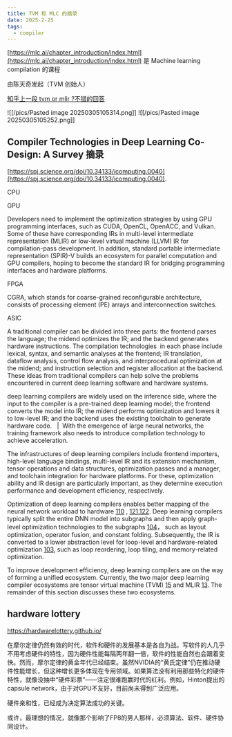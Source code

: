 ```yaml
---
title: TVM 和 MLC 的摘录
date: 2025-2-25
tags:
  - compiler
---
```

[https://mlc.ai/chapter_introduction/index.html](https://mlc.ai/chapter_introduction/index.html) 是 Machine learning compilation 的课程

由陈天奇发起（TVM 创始人）


[知乎上一段 tvm or mlir ?不错的回答](https://zhuanlan.zhihu.com/p/388452164)

![[/pics/Pasted image 20250305105314.png]]
![[/pics/Pasted image 20250305105252.png]]

## Compiler Technologies in Deep Learning Co-Design: A Survey 摘录

[https://spj.science.org/doi/10.34133/icomputing.0040](https://spj.science.org/doi/10.34133/icomputing.0040). 

CPU

GPU

Developers need to implement the optimization strategies by using GPU programming interfaces, such as CUDA, OpenCL, OpenACC, and Vulkan. Some of these have corresponding IRs in multi-level intermediate representation (MLIR) or low-level virtual machine (LLVM) IR for compilation-pass development. In addition, standard portable intermediate representation (SPIR)-V builds an ecosystem for parallel computation and GPU compilers, hoping to become the standard IR for bridging programming interfaces and hardware platforms.

FPGA

CGRA, which stands for coarse-grained reconfigurable architecture, consists of processing element (PE) arrays and interconnection switches.

ASIC

A traditional compiler can be divided into three parts: the frontend parses the language; the midend optimizes the IR; and the backend generates hardware instructions. The compilation technologies  in each phase include lexical, syntax, and semantic analyses at the frontend; IR translation, dataflow analysis, control flow analysis, and interprocedural optimization at the midend; and instruction selection and register allocation at the backend. These ideas from traditional compilers can help solve the problems encountered in current deep learning software and hardware systems. 

deep learning compilers are widely used on the inference side, where the input to the compiler is a pre-trained deep learning model; the frontend converts the model into IR; the midend performs optimization and lowers it to low-level IR; and the backend uses the existing toolchain to generate hardware code.   |  With the emergence of large neural networks, the training framework also needs to introduce compilation technology to achieve acceleration.

The infrastructures of deep learning compilers include frontend importers, high-level language bindings, multi-level IR and its extension mechanism, tensor operations and data structures, optimization passes and a manager, and toolchain integration for hardware platforms. For these, optimization ability and IR design are particularly important, as they determine execution performance and development efficiency, respectively.

Optimization of deep learning compilers enables better mapping of the neural network workload to hardware [110](https://spj.science.org/doi/10.34133/icomputing.0040#core-B110) , [121](https://spj.science.org/doi/10.34133/icomputing.0040#core-B121),[122](https://spj.science.org/doi/10.34133/icomputing.0040#core-B122). Deep learning compilers typically split the entire DNN model into subgraphs and then apply graph-level optimization technologies to the subgraphs [104](https://spj.science.org/doi/10.34133/icomputing.0040#core-B104)， such as layout optimization, operator fusion, and constant folding. Subsequently, the IR is converted to a lower abstraction level for loop-level and hardware-related optimization [103](https://spj.science.org/doi/10.34133/icomputing.0040#core-B103), such as loop reordering, loop tiling, and memory-related optimization.

To improve development efficiency, deep learning compilers are on the way of forming a unified ecosystem. Currently, the two major deep learning compiler ecosystems are tensor virtual machine (TVM) [15](https://spj.science.org/doi/10.34133/icomputing.0040#core-B15) and MLIR [13](https://spj.science.org/doi/10.34133/icomputing.0040#core-B13). The remainder of this section discusses these two ecosystems.

## hardware lottery
https://hardwarelottery.github.io/

在摩尔定律仍然有效的时代，软件和硬件的发展基本是各自为战。写软件的人几乎不用考虑硬件的特性，因为硬件性能每隔两年翻一倍，软件的性能自然也会跟着变快。然而，摩尔定律的黄金年代已经结束。虽然NVIDIA的“黄氏定律”仍在推动硬件性能增长，但这种增长更多体现在专用领域。如果算法没有利用那些特化的硬件特性，就像没抽中“硬件彩票”——注定很难跑赢时代的红利。例如，Hinton提出的capsule network，由于对GPU不友好，目前尚未得到广泛应用。

硬件亲和性，已经成为决定算法成功的关键。

或许，最理想的情况，就像那个影响了FP8的男人那样，必须算法、软件、硬件协同设计。